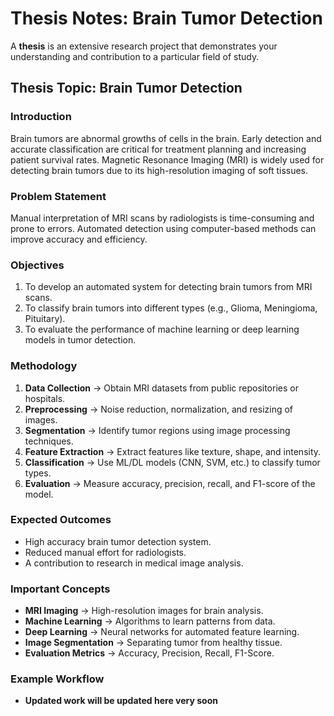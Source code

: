 # Thesis Notes: Brain Tumor Detection

A **thesis** is an extensive research project that demonstrates your understanding and contribution to a particular field of study.

## Thesis Topic: Brain Tumor Detection

### Introduction
Brain tumors are abnormal growths of cells in the brain. Early detection and accurate classification are critical for treatment planning and increasing patient survival rates. Magnetic Resonance Imaging (MRI) is widely used for detecting brain tumors due to its high-resolution imaging of soft tissues.

### Problem Statement
Manual interpretation of MRI scans by radiologists is time-consuming and prone to errors. Automated detection using computer-based methods can improve accuracy and efficiency.

### Objectives
1. To develop an automated system for detecting brain tumors from MRI scans.
2. To classify brain tumors into different types (e.g., Glioma, Meningioma, Pituitary).
3. To evaluate the performance of machine learning or deep learning models in tumor detection.

### Methodology
1. **Data Collection** → Obtain MRI datasets from public repositories or hospitals.
2. **Preprocessing** → Noise reduction, normalization, and resizing of images.
3. **Segmentation** → Identify tumor regions using image processing techniques.
4. **Feature Extraction** → Extract features like texture, shape, and intensity.
5. **Classification** → Use ML/DL models (CNN, SVM, etc.) to classify tumor types.
6. **Evaluation** → Measure accuracy, precision, recall, and F1-score of the model.

### Expected Outcomes
- High accuracy brain tumor detection system.
- Reduced manual effort for radiologists.
- A contribution to research in medical image analysis.

### Important Concepts
- **MRI Imaging** → High-resolution images for brain analysis.
- **Machine Learning** → Algorithms to learn patterns from data.
- **Deep Learning** → Neural networks for automated feature learning.
- **Image Segmentation** → Separating tumor from healthy tissue.
- **Evaluation Metrics** → Accuracy, Precision, Recall, F1-Score.

### Example Workflow
- **Updated work will be updated here very soon**
